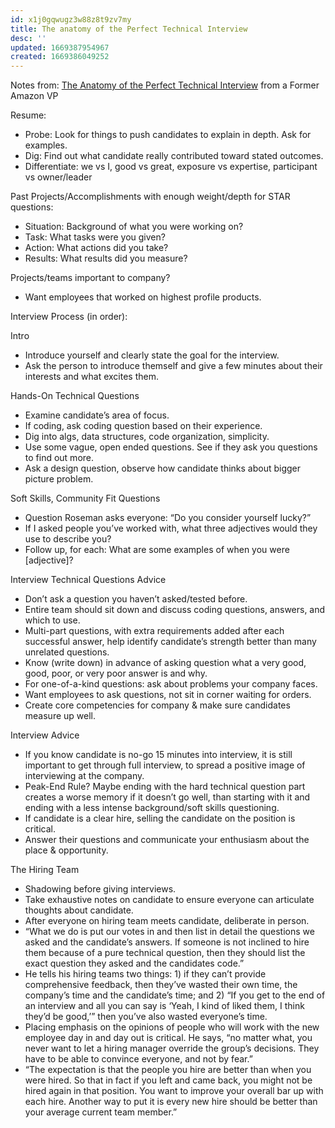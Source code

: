 ```yaml
---
id: x1j0gqwugz3w88z8t9zv7my
title: The anatomy of the Perfect Technical Interview
desc: ''
updated: 1669387954967
created: 1669386049252
---
```

Notes from: [The Anatomy of the Perfect Technical Interview](http://firstround.com/review/The-anatomy-of-the-perfect-technical-interview-from-a-former-Amazon-VP/) from a Former Amazon VP

Resume:
- Probe: Look for things to push candidates to explain in depth. Ask for examples.
- Dig: Find out what candidate really contributed toward stated outcomes.
- Differentiate: we vs I, good vs great, exposure vs expertise, participant vs owner/leader

Past Projects/Accomplishments with enough weight/depth for STAR questions:
- Situation: Background of what you were working on?
- Task: What tasks were you given?
- Action: What actions did you take?
- Results: What results did you measure?

Projects/teams important to company?
- Want employees that worked on highest profile products.

Interview Process (in order):

Intro
- Introduce yourself and clearly state the goal for the interview.
- Ask the person to introduce themself and give a few minutes about their interests and what excites them.

Hands-On Technical Questions

- Examine candidate’s area of focus.
- If coding, ask coding question based on their experience.
- Dig into algs, data structures, code organization, simplicity.
- Use some vague, open ended questions. See if they ask you questions to find out more.
- Ask a design question, observe how candidate thinks about bigger picture problem.

Soft Skills, Community Fit Questions
- Question Roseman asks everyone: “Do you consider yourself lucky?”
- If I asked people you’ve worked with, what three adjectives would they use to describe you?
- Follow up, for each: What are some examples of when you were [adjective]?



Interview Technical Questions Advice
- Don’t ask a question you haven’t asked/tested before. 
- Entire team should sit down and discuss coding questions, answers, and which to use.
- Multi-part questions, with extra requirements added after each successful answer, help identify candidate’s strength better than many unrelated questions.
- Know (write down) in advance of asking question what a very good, good, poor, or very poor answer is and why.
- For one-of-a-kind questions: ask about problems your company faces.
- Want employees to ask questions, not sit in corner waiting for orders.
- Create core competencies for company & make sure candidates measure up well.

Interview Advice
- If you know candidate is no-go 15 minutes into interview, it is still important to get through full interview, to spread a positive image of interviewing at the company.
- Peak-End Rule? Maybe ending with the hard technical question part creates a worse memory if it doesn’t go well, than starting with it and ending with a less intense background/soft skills questioning.
- If candidate is a clear hire, selling the candidate on the position is critical.
- Answer their questions and communicate your enthusiasm about the place & opportunity.

The Hiring Team
- Shadowing before giving interviews.
- Take exhaustive notes on candidate to ensure everyone can articulate thoughts about candidate.
- After everyone on hiring team meets candidate, deliberate in person.
- “What we do is put our votes in and then list in detail the questions we asked and the candidate’s answers. If someone is not inclined to hire them because of a pure technical question, then they should list the exact question they asked and the candidates code.”
- He tells his hiring teams two things: 1) if they can’t provide comprehensive feedback, then they’ve wasted their own time, the company’s time and the candidate’s time; and 2) “If you get to the end of an interview and all you can say is ‘Yeah, I kind of liked them, I think they’d be good,’” then you’ve also wasted everyone’s time.
- Placing emphasis on the opinions of people who will work with the new employee day in and day out is critical. He says, “no matter what, you never want to let a hiring manager override the group’s decisions. They have to be able to convince everyone, and not by fear.”
- “The expectation is that the people you hire are better than when you were hired. So that in fact if you left and came back, you might not be hired again in that position. You want to improve your overall bar up with each hire. Another way to put it is every new hire should be better than your average current team member.”


